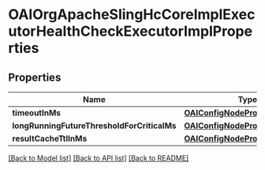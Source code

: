 # OAIOrgApacheSlingHcCoreImplExecutorHealthCheckExecutorImplProperties

## Properties
Name | Type | Description | Notes
------------ | ------------- | ------------- | -------------
**timeoutInMs** | [**OAIConfigNodePropertyInteger***](OAIConfigNodePropertyInteger.md) |  | [optional] 
**longRunningFutureThresholdForCriticalMs** | [**OAIConfigNodePropertyInteger***](OAIConfigNodePropertyInteger.md) |  | [optional] 
**resultCacheTtlInMs** | [**OAIConfigNodePropertyInteger***](OAIConfigNodePropertyInteger.md) |  | [optional] 

[[Back to Model list]](../README.md#documentation-for-models) [[Back to API list]](../README.md#documentation-for-api-endpoints) [[Back to README]](../README.md)


